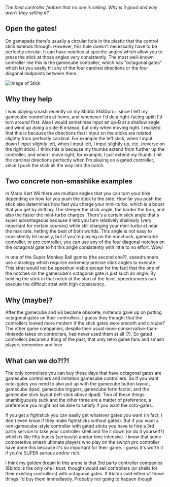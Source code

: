 *The best controller feature that no one is selling. Why is it good and why aren't they selling it?*

## Open the gates!

On gamepads there's usually a circular hole in the plastic that the control stick extends through. However, this hole doesn't necessarily have to be perfectly circular. It can have notches at specific angles which allow you to press the stick at those angles very consistently. The most well-known controller like this is the gamecube controller, which has "octagonal gates" which let you easily hit any of the four cardinal directions or the four diagonal midpoints between them.

![Image of Stick](https://raw.githubusercontent.com/redless/redless.github.io/master/images/hell.png)

## Why they help

I was playing smash recently on my 8bitdo SN30pro+ since I left my gamecube controllers at home, and whenever I'd do a right-facing uptilt I'd turn around first. Also I would sometimes input an up-B at a shallow angle and wind up doing a side-B instead, but only when moving right. I realized that this is because the directions that I input on the sticks are rotated slightly from perfectly cardinal. For example the left stick, when I input down I input slightly left, when I input left, I input slightly up, etc. (reverse on the right stick). I think this is because my thumbs extend from further up the controller, and when I move right, for example, I just extend my thumb. I hit the cardinal directions perfectly when I'm playing on a gated controller, since I push the stick all the way into the notch.

## Two concrete non-smashlike examples

In Mario Kart Wii there are multiple angles that you can turn your bike depending on how far you push the stick to the side. How far you push the stick also determines how fast you charge your mini-turbo, which is a boost that you get by drifting. The steeper the stick angle, the harder the turn, and also the faster the mini-turbo charges. There's a certain stick angle that's super advantageous because it lets you turn relatively shallowly (very important for certain courses) while still charging your mini-turbo at near the max rate, netting the best of both worlds. This angle is not easy to consistently hit usually, but if you're playing on the nunchuck, gamecube controller, or pro controller, you can use any of the four diagonal notches on the octagonal gate to hit this angle consistently with little to no effort. Wow!

In one of the Super Monkey Ball games (the second one?), speedrunners use a strategy which requires extremely precise stick angles to execute. This strat would not be speedrun viable except for the fact that the one of the notches on the gamecube's octagonal gate is just such an angle. By holding the stick in that notch at the start of the level, speedrunners can execute the difficult strat with high consistency.

## Why (maybe)?

After the gamecube and wii became obsolete, nintendo gave up on putting octagonal gates on their controllers. I guess they thought that the controllers looked more modern if the stick gates were smooth and circular? The other game companies, despite their usual more-conservative-than-nintendo takes on controllers, had never used them at all (?). So gated controllers became a thing of the past, that only retro game fans and smash players remember and love.

## What can we do?!?!

The only controllers you can buy these days that have octagonal gates are gamecube controllers and imitation gamecube controllers. So if you want octo-gates you need to also put up with the gamecube button layout, gamecube dpad, gamecube triggers, gamecube form factor, and the gamecube stick layout (left stick above dpad). Two of these things unambiguously suck and the other three are a matter of preference, a preference you might not be able to satisfy if you want the octo-gates.

If you get a fightstick you can easily get whatever gates you want (in fact, I don't even know if they make fightsticks without gates). But if you want a non-gamecube-style controller with gated sticks you have to hire a 3rd party service to take your controller shell and file it down (or do it yourself?) which is like fifty bucks (seriously) and/or time intensive. I know that some competetive smash ultimate players who play on the switch pro controller have done this because it's so important for their game. I guess it's worth it if you're SUPER serious and/or rich.

I think my golden dream in this arena is that 3rd party controller companies (8bitdo is the only one I trust, though) would sell controllers (or shells for their existing controllers) with octagonal gates. If 8bitdo sold either of those things I'd buy them immediately. Probably not going to happen though.
